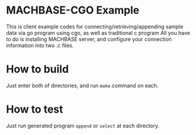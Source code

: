 # MACHBASE-CGO Example
This is client example codes for connecting/retrieving/appending sample data via go program using cgo, as well as traditional c program
All you have to do is installing MACHBASE server, and configure your connection information into two .c files.

# How to build
Just enter both of directories, and run `make` command on each.

# How to test
Just run generated program `append` or `select` at each directory.
